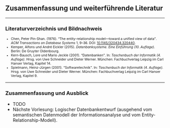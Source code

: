 ## Zusammenfassung und weiterführende Literatur

---

### Literaturverzeichnis und Bildnachweis

<ul style="font-size: 0.75em">
    <li>
        Chen, Peter Pin-Shan. (1976).
        <q lang="en" style="font-style: normal">The entity-relationship model&mdash;toward a unified view of data</q>.
        <em>ACM Transactions on Database Systems</em> 1, 9&ndash;36.
        DOI: <a href="https://doi.org/10.1145/320434.320440">10.1145/320434.320440</a>.
    </li>
    <li>
        Kemper, Alfons und André Eickler (2015).
        <em>Datenbanksysteme. Eine Einführung (10. Auflage).</em>
        Berlin: De Gruyter Oldenbourg.
    </li>
    <li>
        Kern-Bausch, Lore und Mario Jeckle (2001).
        <q style="font-style: normal">Datenbanken</q>.
        In: <em>Taschenbuch der Informatik (4. Auflage).</em>
        Hrsg. von Uwe Schneider und Dieter Werner.
        München: Fachbuchverlag Leipzig im Carl Hanser Verlag,
        Kapitel 14.
    </li>
    <li>
        Spielmann, Heinz-Jürgen (2001).
        <q style="font-style: normal">Softwaretechnik</q>.
        In: <em>Taschenbuch der Informatik (4. Auflage).</em>
        Hrsg. von Uwe Schneider und Dieter Werner.
        München: Fachbuchverlag Leipzig im Carl Hanser Verlag,
        Kapitel 9.
    </li>
</ul>

---

### Zusammenfassung und Ausblick

- TODO
- Nächste Vorlesung: Logischer Datenbankentwurf (ausgehend vom semantischen Datenmodell der Informationsanalyse und vom
  Entity-Relationship-Modell).
